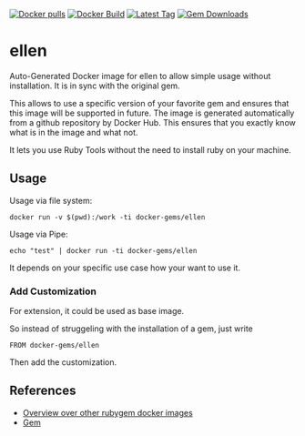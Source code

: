 [![Docker pulls](https://img.shields.io/docker/pulls/rubygem/ellen.svg)](https://hub.docker.com/r/rubygem/ellen/)
[![Docker Build](https://img.shields.io/docker/automated/rubygem/ellen.svg)](https://hub.docker.com/r/rubygem/ellen/)
[![Latest Tag](https://img.shields.io/github/tag/docker-rubygem/ellen.svg)](https://hub.docker.com/r/rubygem/ellen/)
[![Gem Downloads](https://img.shields.io/gem/dt/ellen.svg)](https://rubygems.org/gems/ellen/)
# ellen

Auto-Generated Docker image for ellen to allow simple usage without installation.
It is in sync with the original gem.

This allows to use a specific version of your favorite gem and ensures that this image will be supported in future.
The image is generated automatically from a github repository by Docker Hub.
This ensures that you exactly know what is in the image and what not.

It lets you use Ruby Tools without the need to install ruby on your machine.

## Usage

Usage via file system:

`docker run -v $(pwd):/work -ti docker-gems/ellen`

Usage via Pipe:

`echo "test" | docker run -ti docker-gems/ellen`

It depends on your specific use case how your want to use it.

### Add Customization

For extension, it could be used as base image.

So instead of struggeling with the installation of a gem, just write

`FROM docker-gems/ellen`

Then add the customization.

## References

 - [Overview over other rubygem docker images](https://github.com/thinkbot/docker-rubygem)
 - [Gem](https://rubygems.org/gems/ellen/)
